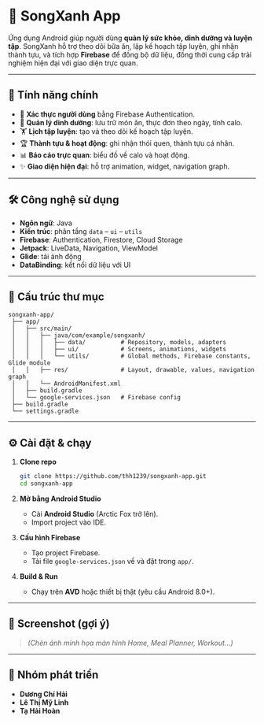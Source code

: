 # 📱 SongXanh App

Ứng dụng Android giúp người dùng **quản lý sức khỏe, dinh dưỡng và luyện tập**. SongXanh hỗ trợ theo dõi bữa ăn, lập kế hoạch tập luyện, ghi nhận thành tựu, và tích hợp **Firebase** để đồng bộ dữ liệu, đồng thời cung cấp trải nghiệm hiện đại với giao diện trực quan.  

---

## 🚀 Tính năng chính  
- 🔐 **Xác thực người dùng** bằng Firebase Authentication.  
- 🥗 **Quản lý dinh dưỡng**: lưu trữ món ăn, thực đơn theo ngày, tính calo.  
- 🏋️ **Lịch tập luyện**: tạo và theo dõi kế hoạch tập luyện.  
- 🏆 **Thành tựu & hoạt động**: ghi nhận thói quen, thành tựu cá nhân.  
- 📊 **Báo cáo trực quan**: biểu đồ về calo và hoạt động.  
- ✨ **Giao diện hiện đại**: hỗ trợ animation, widget, navigation graph.  

---

## 🛠️ Công nghệ sử dụng  
- **Ngôn ngữ**: Java  
- **Kiến trúc**: phân tầng `data` – `ui` – `utils`  
- **Firebase**: Authentication, Firestore, Cloud Storage  
- **Jetpack**: LiveData, Navigation, ViewModel  
- **Glide**: tải ảnh động  
- **DataBinding**: kết nối dữ liệu với UI  

---

## 📂 Cấu trúc thư mục  
```
songxanh-app/
 ├── app/
 │   ├── src/main/
 │   │   ├── java/com/example/songxanh/
 │   │   │   ├── data/          # Repository, models, adapters
 │   │   │   ├── ui/            # Screens, animations, widgets
 │   │   │   └── utils/         # Global methods, Firebase constants, Glide module
 │   │   ├── res/               # Layout, drawable, values, navigation graph
 │   │   └── AndroidManifest.xml
 │   ├── build.gradle
 │   └── google-services.json   # Firebase config
 ├── build.gradle
 └── settings.gradle
```

---

## ⚙️ Cài đặt & chạy  
1. **Clone repo**  
   ```bash
   git clone https://github.com/thh1239/songxanh-app.git
   cd songxanh-app
   ```

2. **Mở bằng Android Studio**  
   - Cài **Android Studio** (Arctic Fox trở lên).  
   - Import project vào IDE.  

3. **Cấu hình Firebase**  
   - Tạo project Firebase.  
   - Tải file `google-services.json` về và đặt trong `app/`.  

4. **Build & Run**  
   - Chạy trên **AVD** hoặc thiết bị thật (yêu cầu Android 8.0+).  

---

## 📸 Screenshot (gợi ý)  
> *(Chèn ảnh minh họa màn hình Home, Meal Planner, Workout…)*  

---

## 👥 Nhóm phát triển  
- **Dương Chí Hải**  
- **Lê Thị Mỹ Linh**  
- **Tạ Hải Hoàn**  
